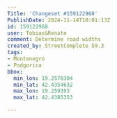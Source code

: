 ```yaml
---
Title: 'Changeset #159122968'
PublishDate: 2024-11-14T10:01:13Z
id: 159122968
user: Tobias&Renate
comment: Determine road widths
created_by: StreetComplete 59.3
tags:
- Montenegro
- Podgorica
bbox:
  min_lon: 19.2578304
  min_lat: 42.4354632
  max_lon: 19.259393
  max_lat: 42.4385353

---
```

